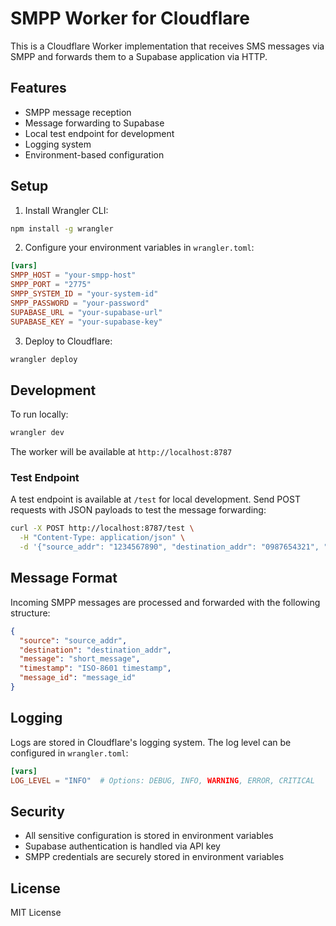 # SMPP Worker for Cloudflare

This is a Cloudflare Worker implementation that receives SMS messages via SMPP and forwards them to a Supabase application via HTTP.

## Features

- SMPP message reception
- Message forwarding to Supabase
- Local test endpoint for development
- Logging system
- Environment-based configuration

## Setup

1. Install Wrangler CLI:
```bash
npm install -g wrangler
```

2. Configure your environment variables in `wrangler.toml`:
```toml
[vars]
SMPP_HOST = "your-smpp-host"
SMPP_PORT = "2775"
SMPP_SYSTEM_ID = "your-system-id"
SMPP_PASSWORD = "your-password"
SUPABASE_URL = "your-supabase-url"
SUPABASE_KEY = "your-supabase-key"
```

3. Deploy to Cloudflare:
```bash
wrangler deploy
```

## Development

To run locally:
```bash
wrangler dev
```

The worker will be available at `http://localhost:8787`

### Test Endpoint

A test endpoint is available at `/test` for local development. Send POST requests with JSON payloads to test the message forwarding:

```bash
curl -X POST http://localhost:8787/test \
  -H "Content-Type: application/json" \
  -d '{"source_addr": "1234567890", "destination_addr": "0987654321", "short_message": "Test message"}'
```

## Message Format

Incoming SMPP messages are processed and forwarded with the following structure:

```json
{
  "source": "source_addr",
  "destination": "destination_addr",
  "message": "short_message",
  "timestamp": "ISO-8601 timestamp",
  "message_id": "message_id"
}
```

## Logging

Logs are stored in Cloudflare's logging system. The log level can be configured in `wrangler.toml`:

```toml
[vars]
LOG_LEVEL = "INFO"  # Options: DEBUG, INFO, WARNING, ERROR, CRITICAL
```

## Security

- All sensitive configuration is stored in environment variables
- Supabase authentication is handled via API key
- SMPP credentials are securely stored in environment variables

## License

MIT License

